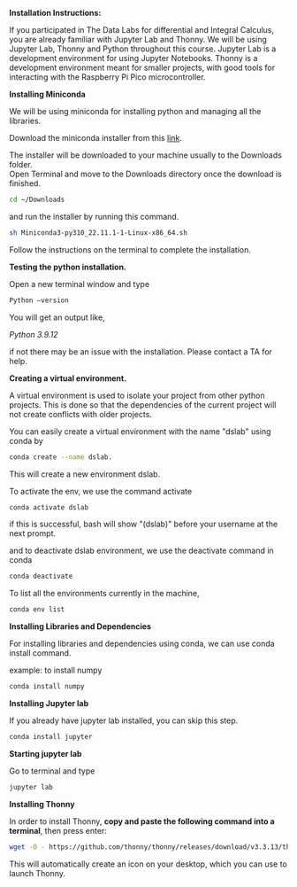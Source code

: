 
**Installation Instructions:**

If you participated in The Data Labs for differential and Integral Calculus, you are already familiar with Jupyter Lab and Thonny. We will be using Jupyter Lab, Thonny and Python throughout this course. Jupyter Lab is a development environment for using Jupyter Notebooks. Thonny is a development environment meant for smaller projects, with good tools for interacting with the Raspberry Pi Pico microcontroller.

**Installing Miniconda**

We will be using miniconda for installing python and managing all the libraries.

Download the miniconda installer from this [link](https://repo.anaconda.com/miniconda/Miniconda3-py310_22.11.1-1-Linux-x86_64.sh).

The installer will be downloaded to your machine usually to the Downloads folder.  
Open Terminal and move to the Downloads directory once the download is finished.

```bash
cd ~/Downloads
```

and run the installer by running this command.

```bash
sh Miniconda3-py310_22.11.1-1-Linux-x86_64.sh
```

Follow the instructions on the terminal to complete the installation.

**Testing the python installation.**

Open a new terminal window and type

```bash
Python –version
```

You will get an output like,

_Python 3.9.12_

if not there may be an issue with the installation. Please contact a TA for help.

**Creating a virtual environment.**

A virtual environment is used to isolate your project from other python projects. This is done so that the dependencies of the current project will not create conflicts with older projects.

You can easily create a virtual environment with the name "dslab" using conda by

```bash
conda create --name dslab.
```

This will create a new environment dslab.

To activate the env, we use the command activate

```bash
conda activate dslab
```

if this is successful, bash will show "(dslab)" before your username at the next prompt.

and to deactivate dslab environment, we use the deactivate command in conda

```bash
conda deactivate
```

To list all the environments currently in the machine,

```bash
conda env list
```

**Installing Libraries and Dependencies**

For installing libraries and dependencies using conda, we can use conda install command.

example: to install numpy

```bash
conda install numpy
```

**Installing Jupyter lab**

If you already have jupyter lab installed, you can skip this step.

```bash
conda install jupyter
```

**Starting jupyter lab**

Go to terminal and type

```bash
jupyter lab
```

**Installing Thonny**

In order to install Thonny,  **copy and paste the following command into a terminal**, then press enter:

```bash
wget -O - https://github.com/thonny/thonny/releases/download/v3.3.13/thonny-3.3.13.bash
```

This will automatically create an icon on your desktop, which you can use to launch Thonny.

